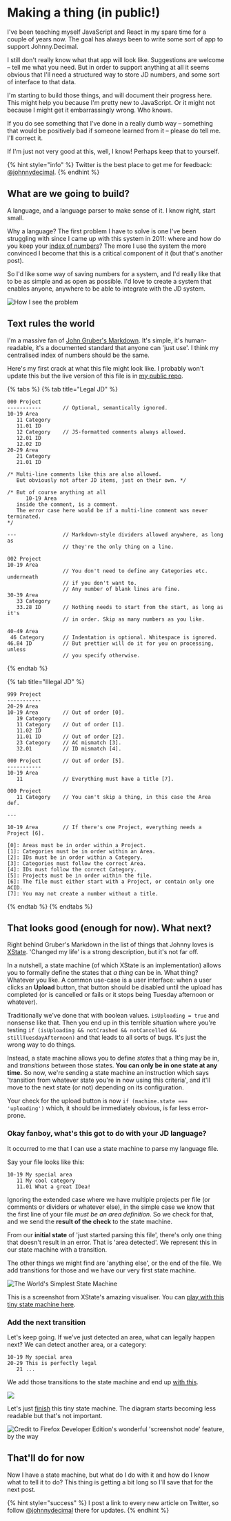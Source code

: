 # Making a thing \(in public!\)

I've been teaching myself JavaScript and React in my spare time for a couple of years now. The goal has always been to write some sort of app to support Johnny.Decimal.

I still don't really know what that app will look like. Suggestions are welcome – tell me what you need. But in order to support anything at all it seems obvious that I'll need a structured way to store JD numbers, and some sort of interface to that data.

I'm starting to build those things, and will document their progress here. This might help you because I'm pretty new to JavaScript. Or it might not because I might get it embarrassingly wrong. Who knows.

If you do see something that I've done in a really dumb way – something that would be positively bad if someone learned from it – please do tell me. I'll correct it.

If I'm just not very good at this, well, I know! Perhaps keep that to yourself.

{% hint style="info" %}
Twitter is the best place to get me for feedback: [@johnnydecimal](https://twitter.com/johnnydecimal).
{% endhint %}

## What are we going to build?

A language, and a language parser to make sense of it. I know right, start small.

Why a language? The first problem I have to solve is one I've been struggling with since I came up with this system in 2011: where and how do you keep your [index of numbers](https://johnnydecimal.com/concepts/tracking-your-numbers/)? The more I use the system the more convinced I become that this is a critical component of it \(but that's another post\).

So I'd like some way of saving numbers for a system, and I'd really like that to be as simple and as open as possible. I'd love to create a system that enables anyone, anywhere to be able to integrate with the JD system.

![How I see the problem](../.gitbook/assets/img_5629.png)

## Text rules the world

I'm a massive fan of [John Gruber's Markdown](https://daringfireball.net/projects/markdown/). It's simple, it's human-readable, it's a documented standard that anyone can 'just use'. I think my centralised index of numbers should be the same.

Here's my first crack at what this file might look like. I probably won't update this but the live version of this file is in [my public repo](https://github.com/jen729w/johnnydecimal-2020-parser/blob/feature/state-machine/language_spec/jd%20file%20spec.md).

{% tabs %}
{% tab title="Legal JD" %}
```text
000 Project
-----------       // Optional, semantically ignored.
10-19 Area
   11 Category
   11.01 ID
   12 Category    // JS-formatted comments always allowed.
   12.01 ID
   12.02 ID
20-29 Area
   21 Category
   21.01 ID

/* Multi-line comments like this are also allowed.
   But obviously not after JD items, just on their own. */

/* But of course anything at all
      10-19 Area
   inside the comment, is a comment.
   The error case here would be if a multi-line comment was never terminated.
*/

---               // Markdown-style dividers allowed anywhere, as long as
                  // they're the only thing on a line.

002 Project
10-19 Area
                  // You don't need to define any Categories etc. underneath
                  // if you don't want to.
                  // Any number of blank lines are fine.
30-39 Area
   33 Category
   33.28 ID       // Nothing needs to start from the start, as long as it's
                  // in order. Skip as many numbers as you like.

40-49 Area
 46 Category      // Indentation is optional. Whitespace is ignored.
46.84 ID          // But prettier will do it for you on processing, unless
                  // you specify otherwise.
```
{% endtab %}

{% tab title="Illegal JD" %}
```text
999 Project
-----------
20-29 Area
10-19 Area        // Out of order [0].
   19 Category
   11 Category    // Out of order [1].
   11.02 ID
   11.01 ID       // Out of order [2].
   23 Category    // AC mismatch [3].
   32.01          // ID mismatch [4].

000 Project       // Out of order [5].
-----------
10-19 Area
   11             // Everything must have a title [7].

000 Project
   11 Category    // You can't skip a thing, in this case the Area def.

---

10-19 Area        // If there's one Project, everything needs a Project [6].

[0]: Areas must be in order within a Project.
[1]: Categories must be in order within an Area.
[2]: IDs must be in order within a Category.
[3]: Categories must follow the correct Area.
[4]: IDs must follow the correct Category.
[5]: Projects must be in order within the file.
[6]: The file must either start with a Project, or contain only one ACID.
[7]: You may not create a number without a title.
```
{% endtab %}
{% endtabs %}

## That looks good \(enough for now\). What next?

Right behind Gruber's Markdown in the list of things that Johnny loves is [XState](https://xstate.js.org/docs/). 'Changed my life' is a strong description, but it's not far off.

In a nutshell, a state machine \(of which XState is an implementation\) allows you to formally define the states that _a thing_ can be in. What thing? Whatever you like. A common use-case is a user interface: when a user clicks an **Upload** button, that button should be disabled until the upload has completed \(or is cancelled or fails or it stops being Tuesday afternoon or whatever\).

Traditionally we've done that with boolean values. `isUploading = true` and nonsense like that. Then you end up in this terrible situation where you're testing `if (isUploading && notCrashed && notCancelled && stillTuesdayAfternoon)` and that leads to all sorts of bugs. It's just the wrong way to do things.

Instead, a state machine allows you to define _states_ that a thing may be in, and _transitions_ between those states. **You can only be in one state at any time.** So now, we're sending a state machine an instruction which says 'transition from whatever state you're in now using this criteria', and it'll move to the next state \(or not\) depending on its configuration.

Your check for the upload button is now `if (machine.state === 'uploading')` which, it should be immediately obvious, is far less error-prone.

### Okay fanboy, what's this got to do with your JD language?

It occurred to me that I can use a state machine to parse my language file.

Say your file looks like this:

```text
10-19 My special area
   11 My cool category
   11.01 What a great IDea!
```

Ignoring the extended case where we have multiple projects per file \(or comments or dividers or whatever else\), in the simple case we know that the first line of your file _must be an area definition_. So we check for that, and we send the **result of the check** to the state machine.

From our **initial state** of 'just started parsing this file', there's only one thing that doesn't result in an error. That is 'area detected'. We represent this in our state machine with a transition.

The other things we might find are 'anything else', or the end of the file. We add transitions for those and we have our very first state machine.

![The World&apos;s Simplest State Machine](../.gitbook/assets/screen-shot-2020-03-23-at-20.10.18.png)

This is a screenshot from XState's amazing visualiser. You can [play with this tiny state machine here](https://xstate.js.org/viz/?gist=12cd298a3db89e1ff7abf6d8b8e81f41).

### Add the next transition

Let's keep going. If we've just detected an area, what can legally happen next? We can detect another area, or a category:

```text
10-19 My special area
20-29 This is perfectly legal
   21 ...
```

We add those transitions to the state machine and end up [with this](https://xstate.js.org/viz/?gist=d473805a65b11ba644253108e97b5442).

![](../.gitbook/assets/screen-shot-2020-03-23-at-20.25.22.png)

Let's just [finish](https://xstate.js.org/viz/?gist=86e70ac75b1ad36a9ac4a4b5a34bbd42) this tiny state machine. The diagram starts becoming less readable but that's not important.

![Credit to Firefox Developer Edition&apos;s wonderful &apos;screenshot node&apos; feature, by the way](../.gitbook/assets/screen-shot-2020-03-23-at-20.34.51.png)

## That'll do for now

Now I have a state machine, but what do I do with it and how do I know what to tell it to do? This thing is getting a bit long so I'll save that for the next post.

{% hint style="success" %}
I post a link to every new article on Twitter, so follow [@johnnydecimal](https://twitter.com/johnnydecimal) there for updates.
{% endhint %}



